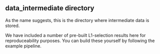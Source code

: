 ## data_intermediate directory

As the name suggests, this is the directory where intermediate data is stored.

We have included a number of pre-built L1-selection results here for reproduceability purposes. You can build these yourself by following the example pipeline.